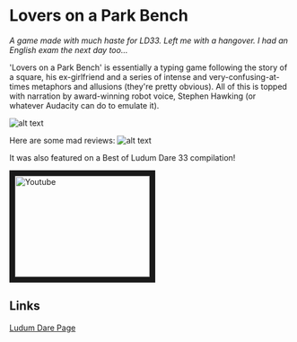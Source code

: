 # Lovers on a Park Bench
*A game made with much haste for LD33. Left me with a hangover. I had an English exam the next day too...*


'Lovers on a Park Bench' is essentially a typing game following the story of a square, his ex-girlfriend and a series of intense and very-confusing-at-times metaphors and allusions (they're pretty obvious). All of this is topped with narration by award-winning robot voice, Stephen Hawking (or whatever Audacity can do to emulate it). 


![alt text](http://ludumdare.com/compo/wp-content/compo2/479518/46596-shot0-1440376962.png)

Here are some mad reviews:
![alt text](http://i.imgur.com/xOg0wBB.png)

It was also featured on a Best of Ludum Dare 33 compilation!

<a href="http://www.youtube.com/watch?feature=player_embedded&v=kknWwaJHKFw
" target="_blank"><img src="http://img.youtube.com/vi/kknWwaJHKFw/0.jpg" 
alt="Youtube" width="240" height="180" border="10" /></a>


## Links

[Ludum Dare Page](http://ludumdare.com/compo/ludum-dare-33/?action=preview&uid=46596)
